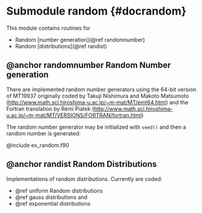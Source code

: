 # Submodule random {#docrandom}

This module contains routines for

  * Random [number generation](@ref randomnumber)
  * Random [distributions](@ref randist)
  
## @anchor randomnumber Random Number generation

There are implemented random number generators using the 64-bit version of MT19937
originally coded by Takuji Nishimura and Makoto Matsumoto (http://www.math.sci.hiroshima-u.ac.jp/~m-mat/MT/emt64.html) and the Fortran translation by Rémi Piatek (http://www.math.sci.hiroshima-u.ac.jp/~m-mat/MT/VERSIONS/FORTRAN/fortran.html)

The random number generator may be initialized with `seed()` and then a random number is generated:

@include ex_random.f90

## @anchor randist Random Distributions

Implementations of random distributions. Currently are coded:

- @ref uniform Random distributions
- @ref gauss distributions and 
- @ref exponential distributions 
